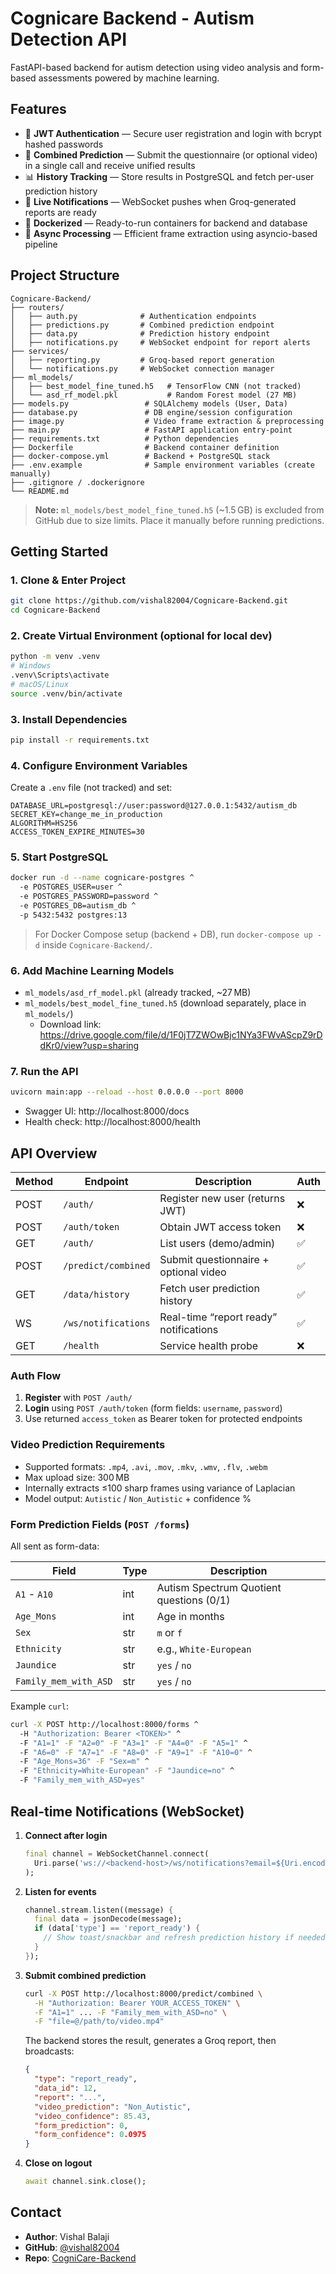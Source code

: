 # Cognicare Backend - Autism Detection API

FastAPI-based backend for autism detection using video analysis and form-based assessments powered by machine learning.

## Features

- 🔐 **JWT Authentication** — Secure user registration and login with bcrypt hashed passwords
- 🎥 **Combined Prediction** — Submit the questionnaire (or optional video) in a single call and receive unified results
- 📊 **History Tracking** — Store results in PostgreSQL and fetch per-user prediction history
- 🔔 **Live Notifications** — WebSocket pushes when Groq-generated reports are ready
- 🐳 **Dockerized** — Ready-to-run containers for backend and database
- 🔄 **Async Processing** — Efficient frame extraction using asyncio-based pipeline

## Project Structure

```
Cognicare-Backend/
├── routers/
│   ├── auth.py              # Authentication endpoints
│   ├── predictions.py       # Combined prediction endpoint
│   ├── data.py              # Prediction history endpoint
│   ├── notifications.py     # WebSocket endpoint for report alerts
├── services/
│   ├── reporting.py         # Groq-based report generation
│   └── notifications.py     # WebSocket connection manager
├── ml_models/
│   ├── best_model_fine_tuned.h5   # TensorFlow CNN (not tracked)
│   └── asd_rf_model.pkl           # Random Forest model (27 MB)
├── models.py                 # SQLAlchemy models (User, Data)
├── database.py               # DB engine/session configuration
├── image.py                  # Video frame extraction & preprocessing
├── main.py                   # FastAPI application entry-point
├── requirements.txt          # Python dependencies
├── Dockerfile                # Backend container definition
├── docker-compose.yml        # Backend + PostgreSQL stack
├── .env.example              # Sample environment variables (create manually)
├── .gitignore / .dockerignore
└── README.md
```

> **Note:** `ml_models/best_model_fine_tuned.h5` (~1.5 GB) is excluded from GitHub due to size limits. Place it manually before running predictions.

## Getting Started

### 1. Clone & Enter Project

```bash
git clone https://github.com/vishal82004/Cognicare-Backend.git
cd Cognicare-Backend
```

### 2. Create Virtual Environment (optional for local dev)

```bash
python -m venv .venv
# Windows
.venv\Scripts\activate
# macOS/Linux
source .venv/bin/activate
```

### 3. Install Dependencies

```bash
pip install -r requirements.txt
```

### 4. Configure Environment Variables

Create a `.env` file (not tracked) and set:

```env
DATABASE_URL=postgresql://user:password@127.0.0.1:5432/autism_db
SECRET_KEY=change_me_in_production
ALGORITHM=HS256
ACCESS_TOKEN_EXPIRE_MINUTES=30
```

### 5. Start PostgreSQL

```bash
docker run -d --name cognicare-postgres ^
  -e POSTGRES_USER=user ^
  -e POSTGRES_PASSWORD=password ^
  -e POSTGRES_DB=autism_db ^
  -p 5432:5432 postgres:13
```

> For Docker Compose setup (backend + DB), run `docker-compose up -d` inside `Cognicare-Backend/`.

### 6. Add Machine Learning Models

- `ml_models/asd_rf_model.pkl` (already tracked, ~27 MB)
- `ml_models/best_model_fine_tuned.h5` (download separately, place in `ml_models/`)
  - Download link: https://drive.google.com/file/d/1F0jT7ZWOwBjc1NYa3FWvAScpZ9rDdKr0/view?usp=sharing

### 7. Run the API

```bash
uvicorn main:app --reload --host 0.0.0.0 --port 8000
```

- Swagger UI: http://localhost:8000/docs  
- Health check: http://localhost:8000/health

## API Overview

| Method | Endpoint            | Description                               | Auth |
| ------ | ------------------- | ----------------------------------------- | ---- |
| POST   | `/auth/`            | Register new user (returns JWT)           | ❌   |
| POST   | `/auth/token`       | Obtain JWT access token                   | ❌   |
| GET    | `/auth/`            | List users (demo/admin)                   | ✅   |
| POST   | `/predict/combined` | Submit questionnaire + optional video     | ✅   |
| GET    | `/data/history`     | Fetch user prediction history             | ✅   |
| WS     | `/ws/notifications` | Real-time “report ready” notifications    | ✅   |
| GET    | `/health`           | Service health probe                      | ❌   |

### Auth Flow

1. **Register** with `POST /auth/`
2. **Login** using `POST /auth/token` (form fields: `username`, `password`)
3. Use returned `access_token` as Bearer token for protected endpoints

### Video Prediction Requirements

- Supported formats: `.mp4`, `.avi`, `.mov`, `.mkv`, `.wmv`, `.flv`, `.webm`
- Max upload size: 300 MB
- Internally extracts ≤100 sharp frames using variance of Laplacian
- Model output: `Autistic` / `Non_Autistic` + confidence %

### Form Prediction Fields (`POST /forms`)

All sent as form-data:

| Field                 | Type | Description                                 |
| --------------------- | ---- | ------------------------------------------- |
| `A1` - `A10`          | int  | Autism Spectrum Quotient questions (0/1)    |
| `Age_Mons`            | int  | Age in months                               |
| `Sex`                 | str  | `m` or `f`                                  |
| `Ethnicity`           | str  | e.g., `White-European`                      |
| `Jaundice`            | str  | `yes` / `no`                                |
| `Family_mem_with_ASD` | str  | `yes` / `no`                                |

Example `curl`:

```bash
curl -X POST http://localhost:8000/forms ^
  -H "Authorization: Bearer <TOKEN>" ^
  -F "A1=1" -F "A2=0" -F "A3=1" -F "A4=0" -F "A5=1" ^
  -F "A6=0" -F "A7=1" -F "A8=0" -F "A9=1" -F "A10=0" ^
  -F "Age_Mons=36" -F "Sex=m" ^
  -F "Ethnicity=White-European" -F "Jaundice=no" ^
  -F "Family_mem_with_ASD=yes"
```

## Real-time Notifications (WebSocket)

1. **Connect after login**

   ```dart
   final channel = WebSocketChannel.connect(
     Uri.parse('ws://<backend-host>/ws/notifications?email=${Uri.encodeQueryComponent(userEmail)}'),
   );
   ```

2. **Listen for events**

   ```dart
   channel.stream.listen((message) {
     final data = jsonDecode(message);
     if (data['type'] == 'report_ready') {
       // Show toast/snackbar and refresh prediction history if needed
     }
   });
   ```

3. **Submit combined prediction**

   ```bash
   curl -X POST http://localhost:8000/predict/combined \
     -H "Authorization: Bearer YOUR_ACCESS_TOKEN" \
     -F "A1=1" ... -F "Family_mem_with_ASD=no" \
     -F "file=@/path/to/video.mp4"
   ```

   The backend stores the result, generates a Groq report, then broadcasts:

   ```json
   {
     "type": "report_ready",
     "data_id": 12,
     "report": "...",
     "video_prediction": "Non_Autistic",
     "video_confidence": 85.43,
     "form_prediction": 0,
     "form_confidence": 0.0975
   }
   ```

4. **Close on logout**

   ```dart
   await channel.sink.close();
   ```

## Contact

- **Author**: Vishal Balaji  
- **GitHub**: [@vishal82004](https://github.com/vishal82004)  
- **Repo**: [CogniCare-Backend](https://github.com/vishal82004/CogniCare-Backend)

